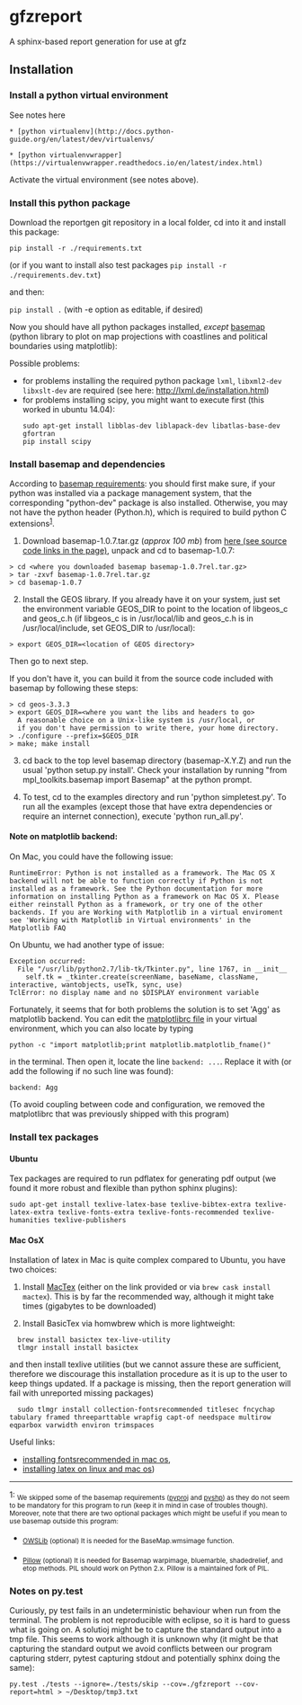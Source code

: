 # gfzreport
A sphinx-based report generation for use at gfz

## Installation

### Install a python virtual environment

See notes here

	* [python virtualenv](http://docs.python-guide.org/en/latest/dev/virtualenvs/
	
	* [python virtualenvwrapper](https://virtualenvwrapper.readthedocs.io/en/latest/index.html)
	
Activate the virtual environment (see notes above). 

### Install this python package

Download the reportgen git repository in a local folder, cd into it and install this package:


```pip install -r ./requirements.txt```

(or if you want to install also test packages `pip install -r ./requirements.dev.txt`)

and then:

```pip install .``` (with -e option as editable, if desired)

Now you should have all python packages installed, *except* [basemap](https://github.com/matplotlib/basemap) (python library to plot on map projections with	coastlines and political boundaries using matplotlib):

Possible problems:
- for problems installing the required python package `lxml`, `libxml2-dev libxslt-dev` are required (see here: http://lxml.de/installation.html)
- for problems installing scipy, you might want to execute first (this worked in ubuntu 14.04):
  ```
  sudo apt-get install libblas-dev liblapack-dev libatlas-base-dev gfortran
  pip install scipy
  ```

### Install basemap and dependencies

According to [basemap requirements](https://github.com/matplotlib/basemap#requirements): you should first make sure, if your python was installed via a package management system, that the corresponding "python-dev" package is also installed. Otherwise, you may not have the python header (Python.h), which is required to build python C extensions<sup>[1](#basemap_installation_notes)</sup>.

  1. Download basemap-1.0.7.tar.gz (*approx 100 mb*) from [here (see source code links in the page)](https://github.com/matplotlib/basemap/releases/tag/v1.0.7rel), unpack and cd to basemap-1.0.7:

  ```
  > cd <where you downloaded basemap basemap-1.0.7rel.tar.gz>
  > tar -zxvf basemap-1.0.7rel.tar.gz
  > cd basemap-1.0.7
  ```

  2. Install the GEOS library.  If you already have it on your system, just set the environment variable GEOS_DIR to point to the location of libgeos_c and geos_c.h (if libgeos_c is in /usr/local/lib and geos_c.h is in /usr/local/include, set GEOS_DIR to /usr/local):
  ```
  > export GEOS_DIR=<location of GEOS directory>
  ```
  Then go to next step.
  
  If you don't have it, you can build it from the source code included with basemap by following these steps:
  ```
  > cd geos-3.3.3
  > export GEOS_DIR=<where you want the libs and headers to go>
    A reasonable choice on a Unix-like system is /usr/local, or
    if you don't have permission to write there, your home directory.
  > ./configure --prefix=$GEOS_DIR 
  > make; make install
  ```

  3. cd back to the top level basemap directory (basemap-X.Y.Z) and run the usual 'python setup.py install'.  Check your installation by running "from mpl_toolkits.basemap import Basemap" at the python prompt.
	
  4. To test, cd to the examples directory and run 'python simpletest.py'. To run all the examples (except those that have extra dependencies or require an internet connection), execute 'python run_all.py'.


#### Note on matplotlib backend:

On Mac, you could have the following issue:
```
RuntimeError: Python is not installed as a framework. The Mac OS X backend will not be able to function correctly if Python is not installed as a framework. See the Python documentation for more information on installing Python as a framework on Mac OS X. Please either reinstall Python as a framework, or try one of the other backends. If you are Working with Matplotlib in a virtual enviroment see 'Working with Matplotlib in Virtual environments' in the Matplotlib FAQ
```
On Ubuntu, we had another type of issue:
```
Exception occurred:
  File "/usr/lib/python2.7/lib-tk/Tkinter.py", line 1767, in __init__
    self.tk = _tkinter.create(screenName, baseName, className, interactive, wantobjects, useTk, sync, use)
TclError: no display name and no $DISPLAY environment variable
```

Fortunately, it seems that for both problems the solution is to set 'Agg' as matplotlib backend.
You can edit the [matplotlibrc file](http://matplotlib.org/users/customizing.html#the-matplotlibrc-file)
in your virtual environment, which you can also locate by typing 
```
python -c "import matplotlib;print matplotlib.matplotlib_fname()"
```
in the terminal. Then open it, locate the line `backend: ...`. Replace it with (or add the following if no such line was found):

```
backend: Agg
```

(To avoid coupling between code and configuration, we removed the matplotlibrc that was previously shipped
with this program)


### Install tex packages

#### Ubuntu

Tex packages are required to run pdflatex for generating pdf output (we found it more robust and flexible than python sphinx plugins):

```
sudo apt-get install texlive-latex-base texlive-bibtex-extra texlive-latex-extra texlive-fonts-extra texlive-fonts-recommended texlive-humanities texlive-publishers
```

#### Mac OsX

Installation of latex in Mac is quite complex compared to Ubuntu, you have two choices:

  1. Install [MacTex](http://www.tug.org/mactex/index.html) (either on the link provided or
  via `brew cask install mactex`). This is by far the recommended way, although it might take times (gigabytes to be downloaded)

  2. Install BasicTex via homwbrew which is more lightweight:
  ```
    brew install basictex tex-live-utility
    tlmgr install install basictex
  ```
  and then install texlive utilities (but we cannot assure these are sufficient, therefore we discourage this installation procedure as it is up to the user to keep
  things updated. If a package is missing, then the report generation will fail with unreported missing packages)
  ```
    sudo tlmgr install collection-fontsrecommended titlesec fncychap tabulary framed threeparttable wrapfig capt-of needspace multirow eqparbox varwidth environ trimspaces
  ```

  Useful links:
   - [installing fontsrecommended in mac os](http://tex.stackexchange.com/questions/160176/usepackagescaledhelvet-fails-on-mac-with-basictex),
   - [installing latex on linux and mac os](https://docs.typo3.org/typo3cms/extensions/sphinx/AdministratorManual/RenderingPdf/InstallingLaTeXLinux.html))

---

<a name="basemap_installation_notes">1</a>: <sub>We skipped some of the basemap requirements ([pyproj](https://github.com/jswhit/pyproj) and [pyshp](https://github.com/GeospatialPython/pyshp)) as they do not seem to be mandatory for this program to run (keep it in mind in case of troubles though). Moreover, note that there are two optional packages which might be useful if you mean to use basemap outside this program:

  * <sub>[OWSLib](https://github.com/geopython/OWSLib) (optional) It is needed for the BaseMap.wmsimage function.</sub>

  * <sub>[Pillow](https://python-pillow.github.io/) (optional)  It is needed for Basemap warpimage, bluemarble, shadedrelief, and etop methods. PIL should work on Python 2.x.  Pillow is a maintained fork of PIL.</sub>

  
### Notes on py.test

Curiously, py test fails in an undeterministic behaviour when run from the terminal. The problem is
not reproducible with eclipse, so it is hard to guess what is going on. A solutioj might be to capture
the standard output into a tmp file. This seems to work although it is unknown why (it might be
that capturing the standard output we avoid conflicts between our program capturing stderr, pytest capturing stdout
and potentially sphinx doing the same):
```
py.test ./tests --ignore=./tests/skip --cov=./gfzreport --cov-report=html > ~/Desktop/tmp3.txt	
```